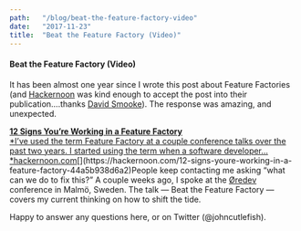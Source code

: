 ```yaml
---
path:	"/blog/beat-the-feature-factory-video"
date:	"2017-11-23"
title:	"Beat the Feature Factory (Video)"
---
```


#### Beat the Feature Factory (Video)

It has been almost one year since I wrote this post about Feature Factories (and [Hackernoon](https://medium.com/u/4a8a924edf41) was kind enough to accept the post into their publication….thanks [David Smooke](https://medium.com/u/7f91547ce9c9)). The response was amazing, and unexpected.

[**12 Signs You’re Working in a Feature Factory**  
*I’ve used the term Feature Factory at a couple conference talks over the past two years. I started using the term when a software developer…*hackernoon.com](https://hackernoon.com/12-signs-youre-working-in-a-feature-factory-44a5b938d6a2 "https://hackernoon.com/12-signs-youre-working-in-a-feature-factory-44a5b938d6a2")[](https://hackernoon.com/12-signs-youre-working-in-a-feature-factory-44a5b938d6a2)People keep contacting me asking “what can we do to fix this?” A couple weeks ago, I spoke at the [Øredev ](https://medium.com/u/67badc094d24)conference in Malmö, Sweden. The talk — Beat the Feature Factory — covers my current thinking on how to shift the tide.

Happy to answer any questions here, or on Twitter (@johncutlefish).

